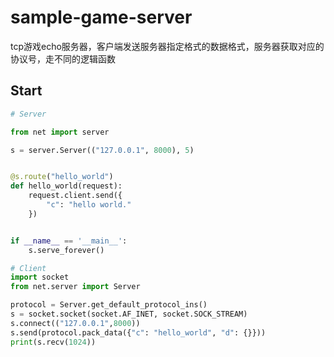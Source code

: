 # sample-game-server
tcp游戏echo服务器，客户端发送服务器指定格式的数据格式，服务器获取对应的协议号，走不同的逻辑函数


## Start

```python
# Server

from net import server

s = server.Server(("127.0.0.1", 8000), 5)


@s.route("hello_world")
def hello_world(request):
    request.client.send({
        "c": "hello world."
    })


if __name__ == '__main__':
    s.serve_forever()
```

```python
# Client
import socket
from net.server import Server

protocol = Server.get_default_protocol_ins()
s = socket.socket(socket.AF_INET, socket.SOCK_STREAM)
s.connect(("127.0.0.1",8000))
s.send(protocol.pack_data({"c": "hello_world", "d": {}}))
print(s.recv(1024))
```